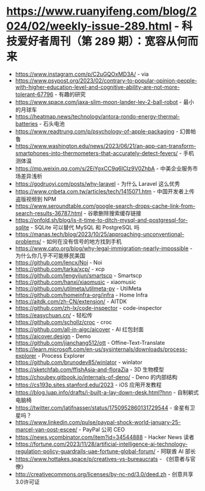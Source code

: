 # https://www.ruanyifeng.com/blog/2024/02/weekly-issue-289.html - 科技爱好者周刊（第 289 期）：宽容从何而来

- https://www.instagram.com/p/C2uGQOxMD3A/ - via
- https://www.psypost.org/2023/02/contrary-to-popular-opinion-people-with-higher-education-level-and-cognitive-ability-are-not-more-tolerant-67796 - 有趣的研究
- https://www.space.com/jaxa-slim-moon-lander-lev-2-ball-robot - 最小的月球车
- https://heatmap.news/technology/antora-rondo-energy-thermal-batteries - 石头电池
- https://www.readtrung.com/p/psychology-of-apple-packaging - 幻兽帕鲁
- https://www.washington.edu/news/2023/06/21/an-app-can-transform-smartphones-into-thermometers-that-accurately-detect-fevers/ - 手机测体温
- https://mp.weixin.qq.com/s/2EiYgxCC9q6lCIz9V0ZhbA - 中美企业服务市场差异浅析
- https://godruoyi.com/posts/why-laravel - 为什么 Laravel 这么优秀
- https://www.cnbeta.com.tw/articles/tech/1415071.htm - 中国开发者上传盗版视频到 NPM
- https://www.seroundtable.com/google-search-drops-cache-link-from-search-results-36787.html - 谷歌删除搜索缓存链接
- https://onfold.sh/blog/is-it-time-to-ditch-mysql-and-postgresql-for-sqlite - SQLite 可以替代 MySQL 和 PostgreSQL 吗
- https://manas.tech/blog/2023/10/25/approaching-unconventional-problems/ - 如何在没有信号的地方找到手机
- https://www.cato.org/blog/why-legal-immigration-nearly-impossible - 为什么你几乎不可能移民美国
- https://github.com/lencx/Noi - Noi
- https://github.com/tarka/xcp/ - xcp
- https://github.com/lengyijun/smartscp - Smartscp
- https://github.com/hanxi/xiaomusic - xiaomusic
- https://github.com/utilmeta/utilmeta-py - UtilMeta
- https://github.com/homeinfra-org/infra - Home Infra
- https://aitdk.com/zh-CN/extension/ - AITDK
- https://github.com/zh-lx/code-inspector - code-inspector
- https://easychuan.cn/ - 轻松传
- https://github.com/schollz/croc - croc
- https://github.com/all-in-aigc/aicover - AI 红包封面
- https://aicover.design - Demo
- https://github.com/jianchang512/ott - Offine-Text-Translate
- https://learn.microsoft.com/en-us/sysinternals/downloads/process-explorer - Process Explorer
- https://github.com/brunodev85/winlator - winlator
- https://sketchfab.com/ffishAsia-and-floraZia - 3D 生物模型
- https://choubey.gitbook.io/internals-of-deno/ - Deno 的内部结构
- https://cs193p.sites.stanford.edu/2023 - iOS 应用开发教程
- https://blog.luap.info/drafts/i-built-a-lay-down-desk.html?hnn - 自制躺式电脑椅
- https://twitter.com/latifnasser/status/1750952860131729544 - 金星有卫星吗？
- https://www.linkedin.com/pulse/paypal-shock-world-january-25-marcel-van-oost-escee/ - PayPal 公司 CEO
- https://news.ycombinator.com/item?id=34544888 - Hacker News 读者
- https://fortune.com/2023/11/28/artificial-intelligence-ai-technology-regulation-policy-guardrails-uae-fortune-global-forum/ - 阿联酋 AI 部长
- https://www.hottakes.space/p/creatives-vs-bureaucrats - 《创意者与官僚》
- http://creativecommons.org/licenses/by-nc-nd/3.0/deed.zh - 创意共享3.0许可证
